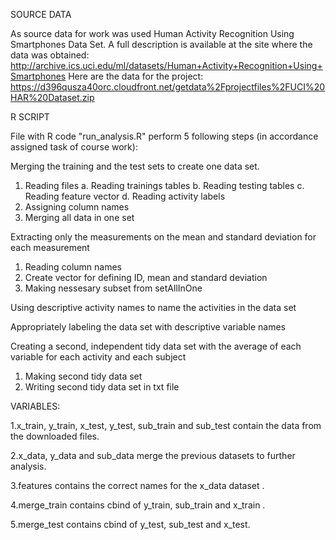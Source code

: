 
SOURCE DATA

As source data for work was used Human Activity Recognition Using Smartphones Data Set. A full description is available at the site where the data was obtained: http://archive.ics.uci.edu/ml/datasets/Human+Activity+Recognition+Using+Smartphones Here are the data for the project: https://d396qusza40orc.cloudfront.net/getdata%2Fprojectfiles%2FUCI%20HAR%20Dataset.zip

R SCRIPT

File with R code "run_analysis.R" perform 5 following steps (in accordance assigned task of course work):

Merging the training and the test sets to create one data set.
1. Reading files
  a. Reading trainings tables
  b. Reading testing tables
  c. Reading feature vector
  d. Reading activity labels
2. Assigning column names
3. Merging all data in one set

Extracting only the measurements on the mean and standard deviation for each measurement
1. Reading column names
2. Create vector for defining ID, mean and standard deviation
3. Making nessesary subset from setAllInOne

Using descriptive activity names to name the activities in the data set

Appropriately labeling the data set with descriptive variable names

Creating a second, independent tidy data set with the average of each variable for each activity and each subject
1. Making second tidy data set
2. Writing second tidy data set in txt file


VARIABLES:

1.x_train, y_train, x_test, y_test, sub_train and sub_test contain the data from the downloaded files.

2.x_data, y_data and sub_data merge the previous datasets to further analysis.

3.features contains the correct names for the x_data dataset .

4.merge_train contains cbind of y_train, sub_train and x_train .

5.merge_test contains cbind of y_test, sub_test and x_test.

